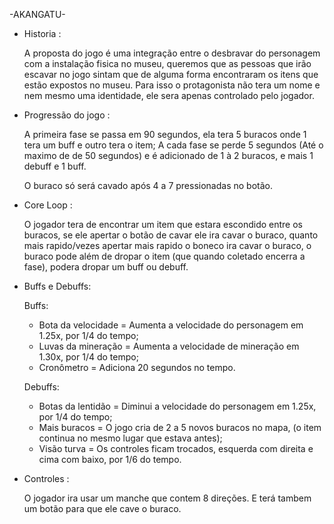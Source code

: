 -AKANGATU-

- Historia :

    A proposta do jogo é uma integração entre o desbravar do personagem com a instalação fisica no museu,
  queremos que as pessoas que irão escavar no jogo sintam que de alguma forma encontraram os itens que 
  estão expostos no museu. Para isso o protagonista não tera um nome e nem mesmo uma identidade, ele sera
  apenas controlado pelo jogador.

- Progressão do jogo : 
    
    A primeira fase se passa em 90 segundos, ela tera 5 buracos onde 1 tera um buff e outro tera o item;
    A cada fase se perde 5 segundos (Até o maximo de de 50 segundos) e é adicionado de 1 à 2 buracos, e 
    mais 1 debuff e 1 buff.
    
    O buraco só será cavado após 4 a 7 pressionadas no botão.
    
- Core Loop :
    
    O jogador tera de encontrar um item que estara escondido entre os buracos, se ele apertar o botão de cavar
    ele ira cavar o buraco, quanto mais rapido/vezes apertar mais rapido o boneco ira cavar o buraco, o buraco pode
    além de dropar o item (que quando coletado encerra a fase), podera dropar um buff ou debuff.
      
- Buffs e Debuffs:
  
    Buffs: 
    - Bota da velocidade = Aumenta a velocidade do personagem em 1.25x, por 1/4 do tempo;
    - Luvas da mineração = Aumenta a velocidade de mineração em 1.30x, por 1/4 do tempo;
    - Cronômetro = Adiciona 20 segundos no tempo.
    
    Debuffs:
    - Botas da lentidão = Diminui a velocidade do personagem em 1.25x, por 1/4 do tempo;
    - Mais buracos = O jogo cria de 2 a 5 novos buracos no mapa, (o item continua no mesmo lugar que estava antes);
    - Visão turva = Os controles ficam trocados, esquerda com direita e cima com baixo, por 1/6 do tempo.
    
- Controles :

    O jogador ira usar um manche que contem 8 direções.
    E terá tambem um botão para que ele cave o buraco.
